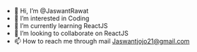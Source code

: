 - 👋 Hi, I’m @JaswantRawat
- 👀 I’m interested in Coding
- 🌱 I’m currently learning ReactJS
- 💞️ I’m looking to collaborate on ReactJS
- 📫 How to reach me through mail Jaswantjojo21@gmail.com

<!---
JaswantRawat/JaswantRawat is a ✨ special ✨ repository because its `README.md` (this file) appears on your GitHub profile.
You can click the Preview link to take a look at your changes.
--->
